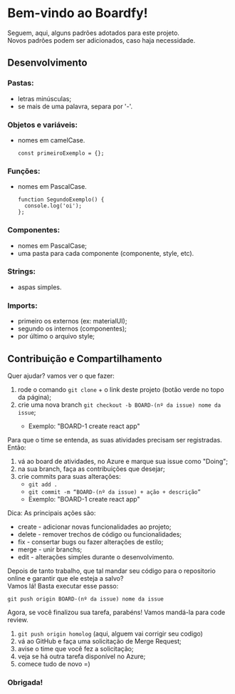# Bem-vindo ao Boardfy!

Seguem, aqui, alguns padrões adotados para este projeto.<br>
Novos padrões podem ser adicionados, caso haja necessidade.


## Desenvolvimento

### Pastas:
<ul>
  <li>letras minúsculas;</li>
  <li>se mais de uma palavra, separa por '-'.</li>
</ul>


### Objetos e variáveis:
<ul>
  <li>
    nomes em camelCase.

```
const primeiroExemplo = {};
```
  </li>
</ul>


### Funções:
<ul>
  <li>nomes em PascalCase.</li>

```
function SegundoExemplo() {
  console.log('oi');
};
```
</ul>


### Componentes:
<ul>
  <li>nomes em PascalCase;</li>
  <li>uma pasta para cada componente (componente, style, etc).</li>
</ul>


### Strings:
<ul>
  <li>aspas simples.</li>
</ul>


### Imports:
<ul>
  <li>primeiro os externos (ex: materialUI);</li>
  <li>segundo os internos (componentes);</li>
  <li>por último o arquivo style;</li>
</ul>



## Contribuição e Compartilhamento

Quer ajudar? vamos ver o que fazer:
<ol>
  <li>rode o comando <code>git clone</code> + o link deste projeto (botão verde no topo da página);</li>
  <li>crie uma nova branch <code>git checkout -b BOARD-(nº da issue) nome da issue</code>;</li>
  <ul><li>Exemplo: "BOARD-1 create react app"</li></ul>
</ol>

Para que o time se entenda, as suas atividades precisam ser registradas. Então:
<ol>
  <li>vá ao board de atividades, no Azure e marque sua issue como "Doing";</li>
  <li>na sua branch, faça as contribuições que desejar;</li>
  <li>crie commits para suas alterações:
    <ul>
        <li><code>git add .</code></li>
        <li><code>git commit -m “BOARD-(nº da issue) + ação + descrição”</code></li>
        <li>Exemplo: "BOARD-1 create react app"</li>
    </ul>
  </li>
</ol>

Dica: As principais ações são:

<ul>
  <li>create - adicionar novas funcionalidades ao projeto; </li>
  <li>delete - remover trechos de código ou funcionalidades; </li>
  <li>fix - consertar bugs ou fazer alterações de estilo; </li>
  <li>merge - unir branchs; </li>
  <li>edit - alterações simples durante o desenvolvimento. </li>
</ul>

Depois de tanto trabalho, que tal mandar seu código para o repositorio online e garantir que ele esteja a salvo?<br>
Vamos lá! Basta executar esse passo:

<code>git push origin BOARD-(nº da issue) nome da issue</code>

Agora, se você finalizou sua tarefa, parabéns!
Vamos mandá-la para code review.

<ol>
  <li><code>git push origin homolog</code> (aqui, alguem vai corrigir seu codigo)</li>
  <li>vá ao GitHub e faça uma solicitação de Merge Request; </li>
  <li>avise o time que você fez a solicitação;</li>
  <li>veja se há outra tarefa disponível no Azure;</li>
  <li>comece tudo de novo =)</li>
</ol>

### Obrigada!